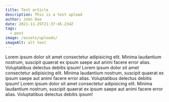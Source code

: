 ```yaml
---
title: Test article
description: This is a test upload
author: John Doe
date: 2021-11-25T21:37:45.234Z
tags:
  - post
image: /assets/uploads/
imageAlt: alt text
---
```

Lorem ipsum dolor sit amet consectetur adipisicing elit. Minima laudantium nostrum, suscipit quaerat ex ipsum saepe aut animi facere error alias. Voluptatibus delectus debitis ipsum! Lorem ipsum dolor sit amet consectetur adipisicing elit. Minima laudantium nostrum, suscipit quaerat ex ipsum saepe aut animi facere error alias. Voluptatibus delectus debitis ipsum! Lorem ipsum dolor sit amet consectetur adipisicing elit. Minima laudantium nostrum, suscipit quaerat ex ipsum saepe aut animi facere error alias. Voluptatibus delectus debitis ipsum! 